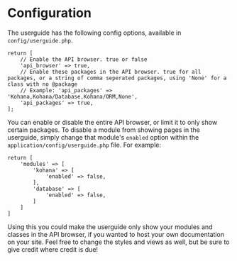 # Configuration

The userguide has the following config options, available in `config/userguide.php`.

	return [
		// Enable the API browser. true or false
		'api_browser' => true,
		// Enable these packages in the API browser. true for all packages, or a string of comma seperated packages, using 'None' for a class with no @package
		// Example: 'api_packages' => 'Kohana,Kohana/Database,Kohana/ORM,None',
		'api_packages' => true,
	];

You can enable or disable the entire API browser, or limit it to only show certain packages. To disable a module from showing pages in the userguide, simply change that module's `enabled` option within the `application/config/userguide.php` file. For example:

	return [
		'modules' => [
			'kohana' => [
				'enabled' => false,
			],
			'database' => [
				'enabled' => false,
			]
		]
	]

Using this you could make the userguide only show your modules and classes in the API browser, if you wanted to host your own documentation on your site. Feel free to change the styles and views as well, but be sure to give credit where credit is due!